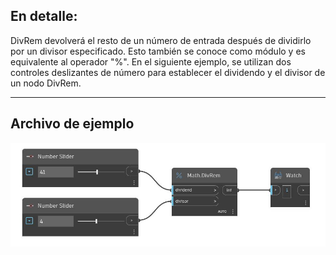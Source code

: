 ## En detalle:
DivRem devolverá el resto de un número de entrada después de dividirlo por un divisor especificado. Esto también se conoce como módulo y es equivalente al operador "%". En el siguiente ejemplo, se utilizan dos controles deslizantes de número para establecer el dividendo y el divisor de un nodo DivRem.
___
## Archivo de ejemplo

![DivRem](./DSCore.Math.DivRem_img.jpg)

